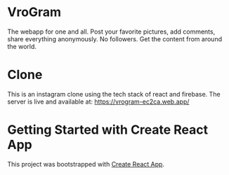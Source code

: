 # VroGram

The webapp for one and all. Post your favorite pictures, add comments, share everything anonymously. No followers. Get the content from around the world.

# Clone

This is an instagram clone using the tech stack of react and firebase. The server is live and available at: https://vrogram-ec2ca.web.app/


# Getting Started with Create React App

This project was bootstrapped with [Create React App](https://github.com/facebook/create-react-app).

